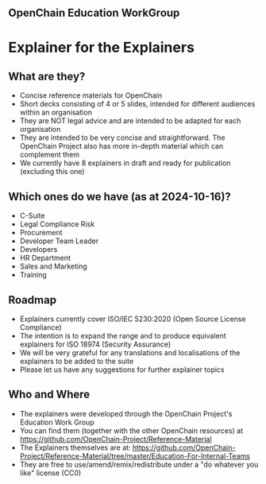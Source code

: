 ## OpenChain Education WorkGroup
# Explainer for the Explainers
## What are they?
- Concise reference materials for OpenChain
- Short decks consisting of 4 or 5 slides, intended for different audiences within an organisation
- They are NOT legal advice and are intended to be adapted for each organisation
- They are intended to be very concise and straightforward. The OpenChain Project also has more in-depth material which can complement them
- We currently have 8 explainers in draft and ready for publication (excluding this one)
## Which ones do we have (as at 2024-10-16)? 
- C-Suite
- Legal Compliance Risk
- Procurement
- Developer Team Leader
- Developers
- HR Department
- Sales and Marketing
- Training
## Roadmap
- Explainers currently cover ISO/IEC 5230:2020 (Open Source License Compliance)
- The intention is to expand the range and to produce equivalent explainers for ISO 18974 (Security Assurance)
- We will be very grateful for any translations and localisations of the explainers to be added to the suite 
- Please let us have any suggestions for further explainer topics
## Who and Where
- The explainers were developed through the OpenChain Project's Education Work Group
- You can find them (together with the other OpenChain resources) at https://github.com/OpenChain-Project/Reference-Material
- The Explainers themselves are at: https://github.com/OpenChain-Project/Reference-Material/tree/master/Education-For-Internal-Teams
- They are free to use/amend/remix/redistribute under a "do whatever you like" license (CC0)
